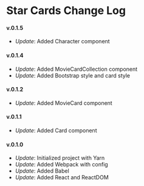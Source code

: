 # Star Cards Change Log

#### v.0.1.5
* *Update*: Added Character component

#### v.0.1.4
* *Update*: Added MovieCardCollection component
* *Update*: Added Bootstrap style and card style

#### v.0.1.2
* *Update*: Added MovieCard component

#### v.0.1.1
* *Update*: Added Card component

#### v.0.1.0
* *Update*: Initialized project with Yarn
* *Update*: Added Webpack with config
* *Update*: Added Babel
* *Update*: Added React and ReactDOM
